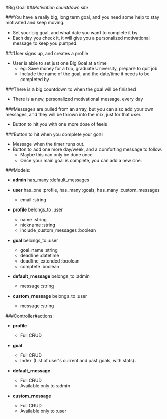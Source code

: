 #Big Goal
##_Motivation countdown site_

###You have a really big, long term goal, and you need some help to stay motivated and keep moving.
* Set your big goal, and what date you want to complete it by
* Each day you check it, it will give you a personalized motivational message to keep you pumped.

###User signs up, and creates a profile
* User is able to set just one Big Goal at a time
	* eg: Save money for a trip, graduate University, prepare to quit job
	* Include the name of the goal, and the date/time it needs to be completed by

###There is a big countdown to when the goal will be finished
* There is a new, personalized motivational message, every day

###Messages are pulled from an array, but you can also add your own messages, and they will be thrown into the mix, just for that user.
* Button to hit you with one more dose of feels

###Button to hit when you complete your goal
* Message when the timer runs out.
* Button to add one more day/week, and a comforting message to follow.
	* Maybe this can only be done once.
	* Once your main goal is complete, you can add a new one.

###Models:
* __admin__
	has\_many :default\_messages

* __user__
	has_one :profile,
	has_many :goals,
	has\_many :custom_messages
	* email												:string

* __profile__
	belongs_to :user
	* name												:string
	* nickname										:string
	* include\_custom\_messages		:boolean

* __goal__
	belongs\_to :user
	* goal_name										:string
	* deadline										:datetime
	* deadline\_extended					:boolean
	* complete										:boolean

* __default_message__
	belongs\_to :admin
	* message											:string

* __custom_message__
	belongs\_to :user
	* message											:string

###Controller#actions:
* __profile__
	* Full CRUD

* __goal__
	* Full CRUD
	* Index (List of user's current and past goals, with stats).

* __default_message__
	* Full CRUD
	* Available only to :admin

* __custom_message__
	* Full CRUD
	* Available only to :user